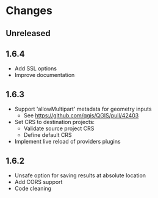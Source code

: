 # Changes

## Unreleased

## 1.6.4

* Add SSL options
* Improve documentation

## 1.6.3

* Support 'allowMultipart' metadata for geometry inputs
    * See https://github.com/qgis/QGIS/pull/42403
* Set CRS to destination projects:
    * Validate source project CRS
    * Define default CRS
* Implement live reload of providers plugins

## 1.6.2

* Unsafe option for saving results at absolute location 
* Add CORS support
* Code cleaning

